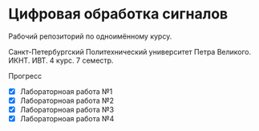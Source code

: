 # Цифровая обработка сигналов

Рабочий репозиторий по одноимённому курсу.

Санкт-Петербургский Политехнический университет Петра Великого. ИКНТ. ИВТ. 4 курс. 7 семестр.

Прогресс

-[x] Лабораторноая работа №1
-[x] Лабораторноая работа №2
-[x] Лабораторноая работа №3
-[x] Лабораторноая работа №4
